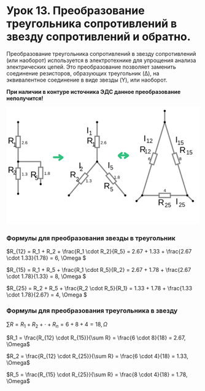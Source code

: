# Урок 13. Преобразование треугольника сопротивлений в звезду сопротивлений и обратно.

Преобразование треугольника сопротивлений в звезду сопротивлений (или наоборот) используется в электротехнике для упрощения анализа электрических цепей. Это преобразование позволяет заменить соединение резисторов, образующих треугольник (Δ), на эквивалентное соединение в виде звезды (Y), или наоборот.



**При наличии в контуре источника ЭДС данное преобразование неполучится!**



![Преобразование треугольника сопротивлений в звезду сопротивлений.](../img/60.png "Преобразование треугольника сопротивлений в звезду сопротивлений.")

 
### Формулы для преобразования звезды в треугольник 

$R_{12} = R_1 + R_2 + \frac{R_1 \cdot R_2}{R_5} = 2.67 + 1.33 +  \frac{2.67 \cdot 1.33}{1.78} = 6, \Omega $

$R_{15} = R_1 + R_5 + \frac{R_1 \cdot R_5}{R_2} = 2.67 + 1.78 +  \frac{2.67 \cdot 1.78}{1.33} = 8, \Omega $

$R_{25} = R_2 + R_5 + \frac{R_2 \cdot R_5}{R_1} = 1.33 + 1.78 +  \frac{1.33 \cdot 1.78}{2.67} = 4, \Omega $

### Формулы для преобразования треугольника в звезду
 
$\sum R = R_1 + R_2 + \cdot + R_n = 6 + 8 + 4 = 18, \Omega$

$R_1 = \frac{R_{12} \cdot R_{15}}{\sum R} = \frac{6 \cdot 8}{18} = 2.67, \Omega$
 
$R_2 = \frac{R_{12} \cdot R_{25}}{\sum R} = \frac{6 \cdot 4}{18} = 1.33, \Omega$

$R_5 = \frac{R_{15} \cdot R_{25}}{\sum R} = \frac{8 \cdot 4}{18} = 1.78, \Omega$